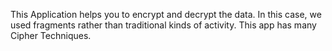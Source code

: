 This Application helps you to encrypt and decrypt the data.
In this case, we used fragments rather than traditional kinds of activity.
This app has many Cipher Techniques.
